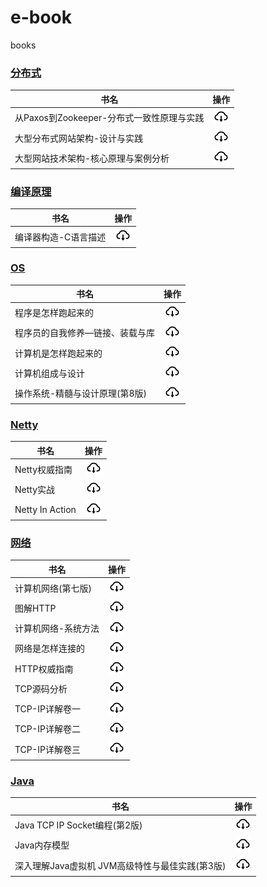 # e-book

books

### [分布式](分布式)

| 书名                           |                                  操作                                  |
|------------------------------|:--------------------------------------------------------------------:|
| 从Paxos到Zookeeper-分布式一致性原理与实践 | [![](./.asserts/download.png)](分布式/从Paxos到Zookeeper-分布式一致性原理与实践.pdf) |
| 大型分布式网站架构-设计与实践              |       [![](./.asserts/download.png)](分布式/大型分布式网站架构-设计与实践.pdf)        |
| 大型网站技术架构-核心原理与案例分析           |      [![](./.asserts/download.png)](分布式/大型网站技术架构-核心原理与案例分析.pdf)      |

### [编译原理](编译原理)

| 书名          |                          操作                          |
|-------------|:----------------------------------------------------:|
| 编译器构造-C语言描述 | [![](./.asserts/download.png)](编译原理/编译器构造-C语言描述.pdf) |

### [OS](计算机系统)

| 书名                |                             操作                              |
|-------------------|:-----------------------------------------------------------:|
| 程序是怎样跑起来的         |     [![](./.asserts/download.png)](计算机系统/程序是怎样跑起来的.pdf)     |
| 程序员的自我修养—链接、装载与库  | [![](./.asserts/download.png)](计算机系统/程序员的自我修养—链接、装载与库.pdf)  |
| 计算机是怎样跑起来的        |    [![](./.asserts/download.png)](计算机系统/计算机是怎样跑起来的.pdf)     |
| 计算机组成与设计          | [![](./.asserts/download.png)](计算机系统/计算机组成与设计：硬件、软件接口.pdf)  |
| 操作系统-精髓与设计原理(第8版) | [![](./.asserts/download.png)](计算机系统/操作系统-精髓与设计原理(第8版).pdf) |

### [Netty](netty)

| 书名              |                             操作                             |
|-----------------|:----------------------------------------------------------:|
| Netty权威指南       |    [![](./.asserts/download.png)](netty/Netty权威指南.pdf)     |
| Netty实战         |     [![](./.asserts/download.png)](netty/Netty实战.pdf)      |
| Netty In Action | [![](./.asserts/download.png)](netty/NettyInAction第五版.pdf) |

### [网络](网络)

| 书名         |                        操作                         |
|------------|:-------------------------------------------------:|
| 计算机网络(第七版) | [![](./.asserts/download.png)](网络/计算机网络(第七版).pdf) |
| 图解HTTP     |   [![](./.asserts/download.png)](网络/图解HTTP.pdf)   |
| 计算机网络-系统方法 | [![](./.asserts/download.png)](网络/计算机网络-系统方法.pdf) |
| 网络是怎样连接的   |  [![](./.asserts/download.png)](网络/网络是怎样连接的.pdf)  |
| HTTP权威指南   |  [![](./.asserts/download.png)](网络/HTTP权威指南.pdf)  |
| TCP源码分析    |  [![](./.asserts/download.png)](网络/tcp源码分析.pdf)   |
| TCP-IP详解卷一 | [![](./.asserts/download.png)](网络/TCP-IP详解卷一.pdf) |
| TCP-IP详解卷二 | [![](./.asserts/download.png)](网络/TCP-IP详解卷二.pdf) |
| TCP-IP详解卷三 | [![](./.asserts/download.png)](网络/TCP-IP详解卷三.pdf) |

### [Java](网络)

| 书名                            |                                    操作                                    |
|-------------------------------|:------------------------------------------------------------------------:|
| Java TCP IP Socket编程(第2版)     | [![](./.asserts/download.png)](Java/Java%20TCP%20IP%20Socket编程(第2版).pdf) |
| Java内存模型                      |            [![](./.asserts/download.png)](Java/Java内存模型.pdf)             |
| 深入理解Java虚拟机 JVM高级特性与最佳实践(第3版) | [![](./.asserts/download.png)](Java/深入理解Java虚拟机%20JVM高级特性与最佳实践(第3版).pdf) |
